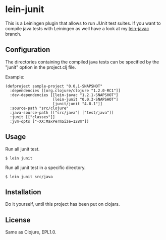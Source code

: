 # lein-junit

This is a Leiningen plugin that allows to run JUnit test suites. If
you want to compile java tests with Leiningen as well have a look at
my [lein-javac](http://github.com/febeling/lein-javac) branch.

## Configuration

The directories containing the compiled java tests can be specified by
the "junit" option in the project.clj file. 

Example:

    (defproject sample-project "0.0.1-SNAPSHOT"
      :dependencies [[org.clojure/clojure "1.2.0-RC1"]]
      :dev-dependencies [[lein-javac "1.2.1-SNAPSHOT"]
                         [lein-junit "0.0.3-SNAPSHOT"]
                         [junit/junit "4.8.1"]]
      :source-path "src/clojure"
      :java-source-path [["src/java"] ["test/java"]]
      :junit [["classes"]]
      :jvm-opts ["-XX:MaxPermSize=128m"])


## Usage

Run all junit test.

    $ lein junit

Run all junit test in a specific directory.

    $ lein junit src/java

## Installation

Do it yourself, until this project has been put on clojars.

## License

Same as Clojure, EPL1.0.
